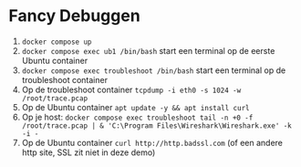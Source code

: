 # Fancy Debuggen

1. `docker compose up`
2. `docker compose exec ub1 /bin/bash` start een terminal op de eerste Ubuntu container
3. `docker compose exec troubleshoot /bin/bash` start een terminal op de troubleshoot container
4. Op de troubleshoot container `tcpdump -i eth0 -s 1024 -w /root/trace.pcap`
5. Op de Ubuntu container `apt update -y && apt install curl`
6. Op je host: `docker compose exec troubleshoot tail -n +0 -f /root/trace.pcap | & 'C:\Program Files\Wireshark\Wireshark.exe' -k -i -`
7. Op de Ubuntu container `curl http://http.badssl.com` (of een andere http site, SSL zit niet in deze demo)